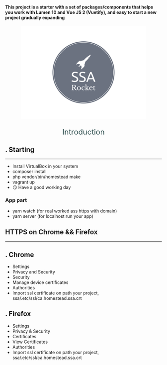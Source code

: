 <h4 style="font-style: revert">
This project is a starter with a set of packages/components that helps you work with Lumen 10 and Vue JS 2 (Vuetify), and easy to start a new project gradually expanding
</h4>

<p align="center">
<img src=".github/ssa-logo.png" alt="drawing" width="400"/>
</p>

<p align="center" style="font-size: 1.5rem;color: darkslategrey">
Introduction
</p>

. Starting
- 
---

- Install VirtualBox in your system
- composer install
- php vendor/bin/homestead make
- vagrant up
- :smirk: Have a good working day

### App part

- yarn watch (for real worked ass https with domain)
- yarn server (for localhost run your app)

HTTPS on Chrome && Firefox
- 
---
. Chrome
- 

- Settings
- Privacy and Security
- Security
- Manage device certificates
- Authorities
- Import ssl certificate on path your project, ssa/.etc/ssl/ca.homestead.ssa.crt

. Firefox
- 

- Settings
- Privacy & Security
- Certificates
- View Certificates
- Authorities
- Import ssl certificate on path your project, ssa/.etc/ssl/ca.homestead.ssa.crt